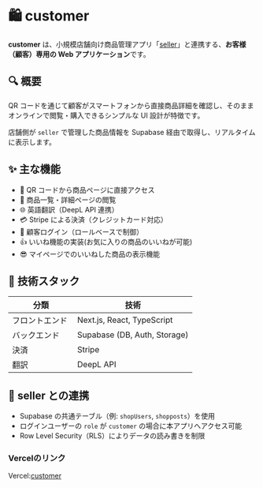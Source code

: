 # 🛍️ customer

**customer** は、小規模店舗向け商品管理アプリ「[seller](https://seller-weld.vercel.app/)」と連携する、**お客様（顧客）専用の Web アプリケーション**です。

## 🔍 概要

QR コードを通じて顧客がスマートフォンから直接商品詳細を確認し、そのままオンラインで閲覧・購入できるシンプルな UI 設計が特徴です。

店舗側が `seller` で管理した商品情報を Supabase 経由で取得し、リアルタイムに表示します。

## ✨ 主な機能

- 📱 QR コードから商品ページに直接アクセス
- 🛒 商品一覧・詳細ページの閲覧
- 🌐 英語翻訳（DeepL API 連携）
- 💳 Stripe による決済（クレジットカード対応）
- 🔐 顧客ログイン（ロールベースで制御）
- 👍 いいね機能の実装(お気に入りの商品のいいねが可能)
- 😎 マイページでのいいねした商品の表示機能

## 🧩 技術スタック

| 分類            | 技術                         |
| --------------- | ---------------------------- |
| フロントエンド  | Next.js, React, TypeScript   |
| バックエンド 　 | Supabase (DB, Auth, Storage) |
| 決済            | Stripe                       |
| 翻訳            | DeepL API                    |

## 🔗 seller との連携

- Supabase の共通テーブル（例: `shopUsers`, `shopposts`）を使用
- ログインユーザーの `role` が `customer` の場合に本アプリへアクセス可能
- Row Level Security（RLS）によりデータの読み書きを制限

### Vercelのリンク
Vercel:[customer](https://customer-gamma-one.vercel.app/)